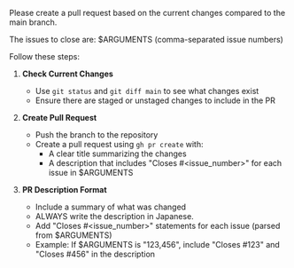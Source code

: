 Please create a pull request based on the current changes compared to the main branch.

The issues to close are: $ARGUMENTS (comma-separated issue numbers)

Follow these steps:

1. **Check Current Changes**

   - Use `git status` and `git diff main` to see what changes exist
   - Ensure there are staged or unstaged changes to include in the PR

2. **Create Pull Request**

   - Push the branch to the repository
   - Create a pull request using `gh pr create` with:
     - A clear title summarizing the changes
     - A description that includes "Closes #<issue_number>" for each issue in $ARGUMENTS

3. **PR Description Format**
   - Include a summary of what was changed
   - ALWAYS write the description in Japanese.
   - Add "Closes #<issue_number>" statements for each issue (parsed from $ARGUMENTS)
   - Example: If $ARGUMENTS is "123,456", include "Closes #123" and "Closes #456" in the description
